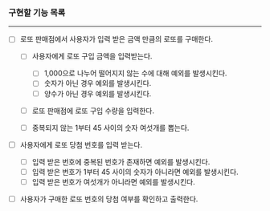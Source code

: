 ### 구현할 기능 목록

---

- [ ] 로또 판매점에서 사용자가 입력 받은 금액 만큼의 로또를 구매한다.

  - [ ] 사용자에게 로또 구입 금액을 입력받는다.

    - [ ] 1,000으로 나누어 떨어지지 않는 수에 대해 예외를 발생시킨다.
    - [ ] 숫자가 아닌 경우 예외를 발생시킨다.
    - [ ] 양수가 아닌 경우 예외를 발생시킨다.

  - [ ] 로또 판매점에 로또 구입 수량을 입력한다.

  - [ ] 중복되지 않는 1부터 45 사이의 숫자 여섯개를 뽑는다.

- [ ] 사용자에게 로또 당첨 번호를 입력 받는다.

  - [ ] 입력 받은 번호에 중복된 번호가 존재하면 예외를 발생시킨다.
  - [ ] 입력 받은 번호가 1부터 45 사이의 숫자가 아니라면 예외를 발생시킨다.
  - [ ] 입력 받은 번호가 여섯개가 아니라면 예외를 발생시킨다.

- [ ] 사용자가 구매한 로또 번호의 당첨 여부를 확인하고 출력한다.
